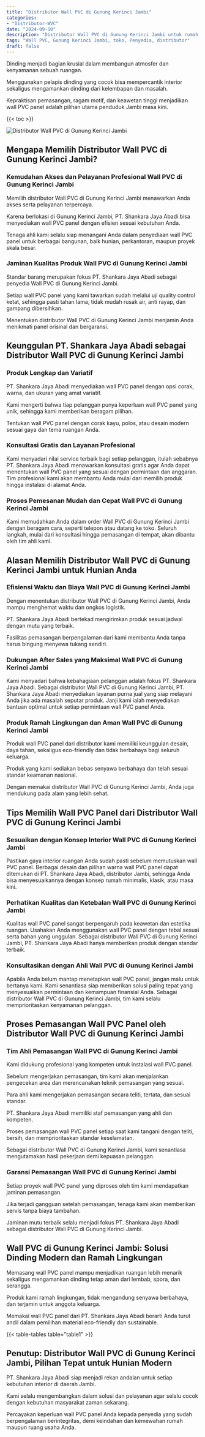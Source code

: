 ```yaml
---
title: "Distributor Wall PVC di Gunung Kerinci Jambi"
categories: 
- "Distributor-WVC"
date: "2024-09-10"
description: "Distributor Wall PVC di Gunung Kerinci Jambi untuk rumah, office, dan gerai. Produk berkualitas, pilihan motif, variasi warna modern, dengan layanan instalasi oleh tenaga ahli ahli dan jaminan resmi!|Jasa penjualan Wall PVC di Gunung Kerinci Jambi untuk kebutuhan tempat tinggal, office, maupun toko, beserta material berkualitas dan instalasi oleh tenaga ahli ahli dan jaminan resmi.|Pilihan Wall PVC di Gunung Kerinci Jambi yang terbukti bagi rumah, kantor, dan gerai, dengan panel berkualitas dan instalasi ditangani oleh tim berpengalaman serta garansi resmi.|Distribusi Wall PVC di Gunung Kerinci Jambi bagi rumah, office, serta toko, dengan panel terbaik dan instalasi ditangani oleh teknisi ahli, disertai beserta jaminan resmi.}"
tags: "Wall PVC, Gunung Kerinci Jambi, toko, Penyedia, distributor"
draft: false
---
```


Dinding menjadi bagian krusial dalam membangun atmosfer dan kenyamanan sebuah ruangan.

Menggunakan pelapis dinding yang cocok bisa mempercantik interior sekaligus mengamankan dinding dari kelembapan dan masalah.

Kepraktisan pemasangan, ragam motif, dan keawetan tinggi menjadikan wall PVC panel adalah pilihan utama penduduk Jambi masa kini.

{{< toc >}}

![Distributor Wall PVC di Gunung Kerinci Jambi](/images/Distributor-WVC/Distributor-Wall-PVC-di-Gunung-Kerinci-Jambi.png)


## Mengapa Memilih Distributor Wall PVC di Gunung Kerinci Jambi?

### Kemudahan Akses dan Pelayanan Profesional Wall PVC di Gunung Kerinci Jambi

Memilih distributor Wall PVC di Gunung Kerinci Jambi menawarkan Anda akses serta pelayanan terpercaya.

Karena berlokasi di Gunung Kerinci Jambi, PT. Shankara Jaya Abadi bisa menyediakan wall PVC panel dengan efisien sesuai kebutuhan Anda.

Tenaga ahli kami selalu siap menangani Anda dalam penyediaan wall PVC panel untuk berbagai bangunan, baik hunian, perkantoran, maupun proyek skala besar.

### Jaminan Kualitas Produk Wall PVC di Gunung Kerinci Jambi

Standar barang merupakan fokus PT. Shankara Jaya Abadi sebagai penyedia Wall PVC di Gunung Kerinci Jambi.

Setiap wall PVC panel yang kami tawarkan sudah melalui uji quality control ketat, sehingga pasti tahan lama, tidak mudah rusak air, anti rayap, dan gampang dibersihkan.

Menentukan distributor Wall PVC di Gunung Kerinci Jambi menjamin Anda menikmati panel orisinal dan bergaransi.

## Keunggulan PT. Shankara Jaya Abadi sebagai Distributor Wall PVC di Gunung Kerinci Jambi

### Produk Lengkap dan Variatif

PT. Shankara Jaya Abadi menyediakan wall PVC panel dengan opsi corak, warna, dan ukuran yang amat variatif.

Kami mengerti bahwa tiap pelanggan punya keperluan wall PVC panel yang unik, sehingga kami memberikan beragam pilihan.

Tentukan wall PVC panel dengan corak kayu, polos, atau desain modern sesuai gaya dan tema ruangan Anda.

### Konsultasi Gratis dan Layanan Profesional

Kami menyadari nilai service terbaik bagi setiap pelanggan, itulah sebabnya PT. Shankara Jaya Abadi menawarkan konsultasi gratis agar Anda dapat menentukan wall PVC panel yang sesuai dengan permintaan dan anggaran. Tim profesional kami akan membantu Anda mulai dari memilih produk hingga instalasi di alamat Anda.

### Proses Pemesanan Mudah dan Cepat Wall PVC di Gunung Kerinci Jambi

Kami memudahkan Anda dalam order Wall PVC di Gunung Kerinci Jambi dengan beragam cara, seperti telepon atau datang ke toko. Seluruh langkah, mulai dari konsultasi hingga pemasangan di tempat, akan dibantu oleh tim ahli kami.

## Alasan Memilih Distributor Wall PVC di Gunung Kerinci Jambi untuk Hunian Anda

### Efisiensi Waktu dan Biaya Wall PVC di Gunung Kerinci Jambi

Dengan menentukan distributor Wall PVC di Gunung Kerinci Jambi, Anda mampu menghemat waktu dan ongkos logistik.

PT. Shankara Jaya Abadi bertekad mengirimkan produk sesuai jadwal dengan mutu yang terbaik.

Fasilitas pemasangan berpengalaman dari kami membantu Anda tanpa harus bingung menyewa tukang sendiri.

### Dukungan After Sales yang Maksimal Wall PVC di Gunung Kerinci Jambi

Kami menyadari bahwa kebahagiaan pelanggan adalah fokus PT. Shankara Jaya Abadi. Sebagai distributor Wall PVC di Gunung Kerinci Jambi, PT. Shankara Jaya Abadi menyediakan layanan purna jual yang siap melayani Anda jika ada masalah seputar produk. Janji kami ialah menyediakan bantuan optimal untuk setiap permintaan wall PVC panel Anda.

### Produk Ramah Lingkungan dan Aman Wall PVC di Gunung Kerinci Jambi

Produk wall PVC panel dari distributor kami memiliki keunggulan desain, daya tahan, sekaligus eco-friendly dan tidak berbahaya bagi seluruh keluarga.

Produk yang kami sediakan bebas senyawa berbahaya dan telah sesuai standar keamanan nasional.

Dengan memakai distributor Wall PVC di Gunung Kerinci Jambi, Anda juga mendukung pada alam yang lebih sehat.

## Tips Memilih Wall PVC Panel dari Distributor Wall PVC di Gunung Kerinci Jambi

### Sesuaikan dengan Konsep Interior Wall PVC di Gunung Kerinci Jambi

Pastikan gaya interior ruangan Anda sudah pasti sebelum memutuskan wall PVC panel. Berbagai desain dan pilihan warna wall PVC panel dapat ditemukan di PT. Shankara Jaya Abadi, distributor Jambi, sehingga Anda bisa menyesuaikannya dengan konsep rumah minimalis, klasik, atau masa kini.

### Perhatikan Kualitas dan Ketebalan Wall PVC di Gunung Kerinci Jambi

Kualitas wall PVC panel sangat berpengaruh pada keawetan dan estetika ruangan. Usahakan Anda menggunakan wall PVC panel dengan tebal sesuai serta bahan yang unggulan. Sebagai distributor Wall PVC di Gunung Kerinci Jambi, PT. Shankara Jaya Abadi hanya memberikan produk dengan standar terbaik.

### Konsultasikan dengan Ahli Wall PVC di Gunung Kerinci Jambi

Apabila Anda belum mantap menetapkan wall PVC panel, jangan malu untuk bertanya kami. Kami senantiasa siap memberikan solusi paling tepat yang menyesuaikan permintaan dan kemampuan finansial Anda. Sebagai distributor Wall PVC di Gunung Kerinci Jambi, tim kami selalu memprioritaskan kenyamanan pelanggan.

## Proses Pemasangan Wall PVC Panel oleh Distributor Wall PVC di Gunung Kerinci Jambi

### Tim Ahli Pemasangan Wall PVC di Gunung Kerinci Jambi

Kami didukung profesional yang kompeten untuk instalasi wall PVC panel.

Sebelum mengerjakan pemasangan, tim kami akan menjalankan pengecekan area dan merencanakan teknik pemasangan yang sesuai.

Para ahli kami mengerjakan pemasangan secara teliti, tertata, dan sesuai standar.

PT. Shankara Jaya Abadi memiliki staf pemasangan yang ahli dan kompeten.

Proses pemasangan wall PVC panel setiap saat kami tangani dengan teliti, bersih, dan memprioritaskan standar keselamatan.

Sebagai distributor Wall PVC di Gunung Kerinci Jambi, kami senantiasa mengutamakan hasil pekerjaan demi kepuasan pelanggan.

### Garansi Pemasangan Wall PVC di Gunung Kerinci Jambi

Setiap proyek wall PVC panel yang diproses oleh tim kami mendapatkan jaminan pemasangan.

Jika terjadi gangguan setelah pemasangan, tenaga kami akan memberikan servis tanpa biaya tambahan.

Jaminan mutu terbaik selalu menjadi fokus PT. Shankara Jaya Abadi sebagai distributor Wall PVC di Gunung Kerinci Jambi.

## Wall PVC di Gunung Kerinci Jambi: Solusi Dinding Modern dan Ramah Lingkungan

Memasang wall PVC panel mampu menjadikan ruangan lebih menarik sekaligus mengamankan dinding tetap aman dari lembab, spora, dan serangga.

Produk kami ramah lingkungan, tidak mengandung senyawa berbahaya, dan terjamin untuk anggota keluarga.

Memakai wall PVC panel dari PT. Shankara Jaya Abadi berarti Anda turut andil dalam pemilihan material eco-friendly dan sustainable.

{{< table-tables table="table1" >}}

## Penutup: Distributor Wall PVC di Gunung Kerinci Jambi, Pilihan Tepat untuk Hunian Modern

PT. Shankara Jaya Abadi siap menjadi rekan andalan untuk setiap kebutuhan interior di daerah Jambi.

Kami selalu mengembangkan dalam solusi dan pelayanan agar selalu cocok dengan kebutuhan masyarakat zaman sekarang.

Percayakan keperluan wall PVC panel Anda kepada penyedia yang sudah berpengalaman berintegritas, demi keindahan dan kemewahan rumah maupun ruang usaha Anda.